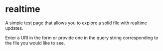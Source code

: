 # realtime

A simple test page that allows you to explore a solid file with realtime updates.

Enter a URI in the form or provide one in the query string corresponding to the file you would like to see.
